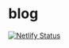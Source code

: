 # blog

[![Netlify Status](https://api.netlify.com/api/v1/badges/9528c26e-17c1-4bf0-8119-4c6146af9c51/deploy-status)](https://app.netlify.com/sites/familiareyes/deploys)
